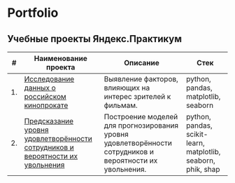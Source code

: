 # Portfolio

## Учебные проекты Яндекс.Практикум


| #    | Наименование проекта                | Описание                                                     | Стек                                                         |
| ---- | ------------------------------------------------------------ | ------------------------------------------------------------ | ------------------------------------------------------------ |
| 1.   | [Исследование данных о российском кинопрокате](https://github.com/z0rr0z/Practicum_projects/tree/main/Movies%20database) | Выявление факторов, влияющих на интерес зрителей к фильмам. | python, pandas, matplotlib, seaborn |
| 2.   | [Предсказание уровня удовлетворённости сотрудников и вероятности их увольнения](https://github.com/z0rr0z/Practicum_projects/tree/main/HR%20forecasting/) | Построение моделей для прогнозирования уровня удовлетворённости сотрудников и вероятности их увольнения. | python, pandas, scikit-learn, matplotlib, seaborn, phik, shap |
